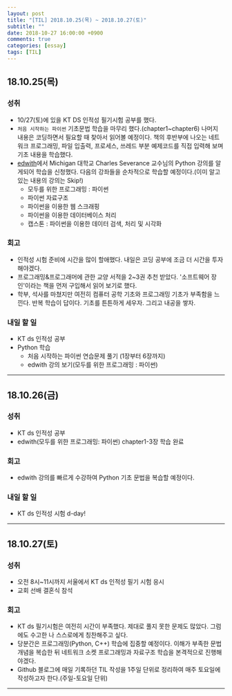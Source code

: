 ```yaml
---
layout: post
title: "[TIL] 2018.10.25(목) ~ 2018.10.27(토)"
subtitle: ""
date: 2018-10-27 16:00:00 +0900
comments: true
categories: [essay]
tags: [TIL]
---
```


## 18.10.25(목)
### 성취
  - 10/27(토)에 있을 KT DS 인적성 필기시험 공부를 했다.
  - `처음 시작하는 파이썬` 기초문법 학습을 마무리 했다.(chapter1~chapter6) 나머지 내용은 코딩하면서 필요할 때 찾아서 읽어볼 예정이다. 책의 후반부에 나오는 네트워크 프로그래밍, 파일 입출력, 프로세스, 쓰레드 부분 예제코드를 직접 입력해 보며 기초 내용을 학습했다.
  - [edwith](https://www.edwith.org/)에서 Michigan 대학교 Charles Severance 교수님의 Python 강의를 알게되어 학습을 신청했다. 다음의 강좌들을 순차적으로 학습할 예정이다.(이미 알고 있는 내용의 강의는 Skip!)
    - 모두를 위한 프로그래밍 : 파이썬
    - 파이썬 자료구조
    - 파이썬을 이용한 웹 스크래핑
    - 파이썬을 이용한 데이터베이스 처리
    - 캡스톤 : 파이썬을 이용한 데이터 검색, 처리 및 시각화

### 회고
  - 인적성 시험 준비에 시간을 많이 할애했다. 내일은 코딩 공부에 조금 더 시간을 투자해야겠다.
  - 프로그래밍&프로그래머에 관한 교양 서적을 2~3권 추천 받았다. '소프트웨어 장인'이라는 책을 먼저 구입해서 읽어 보기로 했다.
  - 학부, 석사를 마쳤지만 여전히 컴퓨터 공학 기초와 프로그래밍 기초가 부족함을 느낀다. 반복 학습이 답이다. 기초를 튼튼하게 세우자. 그리고 내공을 쌓자.

### 내일 할 일
  - KT ds 인적성 공부
  - Python 학습
    - 처음 시작하는 파이썬 연습문제 풀기 (1장부터 6장까지)
    - edwith 강의 보기(모두를 위한 프로그래밍 : 파이썬)

---

## 18.10.26(금)
### 성취
  - KT ds 인적성 공부
  - edwith(모두를 위한 프로그래밍: 파이썬) chapter1-3장 학습 완료

### 회고
  - edwith 강의를 빠르게 수강하여 Python 기초 문법을 복습할 예정이다.

### 내일 할 일
  - KT ds 인적성 시험 d-day!

---

## 18.10.27(토)
### 성취
  - 오전 8시~11시까지 서울에서 KT ds 인적성 필기 시험 응시
  - 교회 선배 결혼식 참석

### 회고
  - KT ds 필기시험은 여전히 시간이 부족했다. 제대로 풀지 못한 문제도 많았다. 그럼에도 수고한 나 스스로에게 칭찬해주고 싶다.
  - 당분간은 프로그래밍(Python, C++) 학습에 집중할 예정이다. 이해가 부족한 문법 개념을 복습한 뒤 네트워크 소켓 프로그래밍과 자료구조 학습을 본격적으로 진행해야겠다.
  - Github 블로그에 매일 기록하던 TIL 작성을 1주일 단위로 정리하여 매주 토요일에 작성하고자 한다.(주일-토요일 단위)

---
